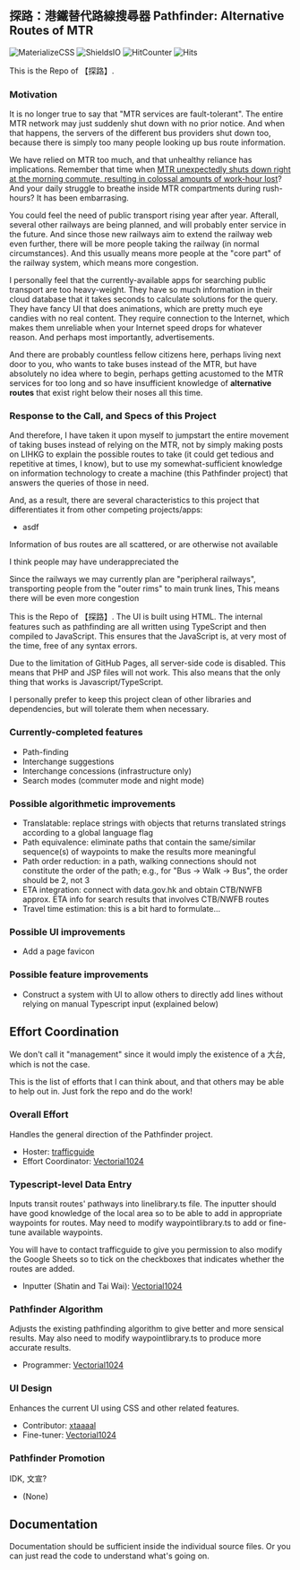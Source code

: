 ## 探路：港鐵替代路線搜尋器 Pathfinder: Alternative Routes of MTR

![MaterializeCSS](https://img.shields.io/badge/Uses-Materialize%20CSS-blue)
![ShieldsIO](https://img.shields.io/badge/Uses-Shields.io-blue)
![HitCounter](https://img.shields.io/badge/Uses-Hit_Counter-blue)
![Hits](https://hitcounter.pythonanywhere.com/nocount/tag.svg?url=https%3A%2F%2Ftrafficguide.github.io%2Falt-routes%2F)

This is the Repo of 【探路】.

### Motivation

It is no longer true to say that "MTR services are fault-tolerant". The entire MTR network may just suddenly shut down with no prior notice. And when that happens, the servers of the different bus providers shut down too, because there is simply too many people looking up bus route information.

We have relied on MTR too much, and that unhealthy reliance has implications. Remember that time when [MTR unexpectedly shuts down right at the morning commute, resulting in colossal amounts of work-hour lost](https://www.hk01.com/%E7%A4%BE%E6%9C%83%E6%96%B0%E8%81%9E/247480/%E6%B8%AF%E9%90%B5%E5%9B%9B%E7%B7%9A%E6%95%85%E9%9A%9C-%E6%B8%AF%E9%90%B5%E7%99%B1%E7%98%93-%E4%BA%A4%E9%80%9A%E5%B9%B9%E9%81%93%E8%BB%8A%E7%A6%8D-%E5%BC%95%E7%88%86%E4%B8%8A%E7%8F%AD%E6%99%82%E9%96%93%E5%A4%A7%E6%B7%B7%E4%BA%82)? And your daily struggle to breathe inside MTR compartments during rush-hours? It has been embarrasing.

You could feel the need of public transport rising year after year. Afterall, several other railways are being planned, and will probably enter service in the future. And since those new railways aim to extend the railway web even further, there will be more people taking the railway (in normal circumstances). And this usually means more people at the "core part" of the railway system, which means more congestion.

I personally feel that the currently-available apps for searching public transport are too heavy-weight. They have so much information in their cloud database that it takes seconds to calculate solutions for the query. They have fancy UI that does animations, which are pretty much eye candies with no real content. They require connection to the Internet, which makes them unreliable when your Internet speed drops for whatever reason. And perhaps most importantly, advertisements.

And there are probably countless fellow citizens here, perhaps living next door to you, who wants to take buses instead of the MTR, but have absolutely no idea where to begin, perhaps getting acustomed to the MTR services for too long and so have insufficient knowledge of **alternative routes** that exist right below their noses all this time.

### Response to the Call, and Specs of this Project

And therefore, I have taken it upon myself to jumpstart the entire movement of taking buses instead of relying on the MTR, not by simply making posts on LIHKG to explain the possible routes to take (it could get tedious and repetitive at times, I know), but to use my somewhat-sufficient knowledge on information technology to create a machine (this Pathfinder project) that answers the queries of those in need.

And, as a result, there are several characteristics to this project that differentiates it from other competing projects/apps:

- asdf

Information of bus routes are all scattered, or are otherwise not available

I think people may have underappreciated the 

 Since the railways we may currently plan are "peripheral railways", transporting people from the "outer rims" to main trunk lines, 
This means there will be even more congestion 

This is the Repo of 【探路】. The UI is built using HTML. The internal features such as pathfinding are all written using TypeScript and then compiled to JavaScript. This ensures that the JavaScript is, at very most of the time, free of any syntax errors.

Due to the limitation of GitHub Pages, all server-side code is disabled. This means that PHP and JSP files will not work. This also means that the only thing that works is Javascript/TypeScript.

I personally prefer to keep this project clean of other libraries and dependencies, but will tolerate them when necessary.

### Currently-completed features

- Path-finding
- Interchange suggestions
- Interchange concessions (infrastructure only)
- Search modes (commuter mode and night mode)

### Possible algorithmetic improvements

- Translatable: replace strings with objects that returns translated strings according to a global language flag
- Path equivalence: eliminate paths that contain the same/similar sequence(s) of waypoints to make the results more meaningful
- Path order reduction: in a path, walking connections should not constitute the order of the path; e.g., for "Bus -> Walk -> Bus", the order should be 2, not 3
- ETA integration: connect with data.gov.hk and obtain CTB/NWFB approx. ETA info for search results that involves CTB/NWFB routes
- Travel time estimation: this is a bit hard to formulate...

### Possible UI improvements

- Add a page favicon

### Possible feature improvements

- Construct a system with UI to allow others to directly add lines without relying on manual Typescript input (explained below)

## Effort Coordination

We don't call it "management" since it would imply the existence of a 大台, which is not the case.

This is the list of efforts that I can think about, and that others may be able to help out in. Just fork the repo and do the work!

### Overall Effort

Handles the general direction of the Pathfinder project.

- Hoster: [trafficguide](https://github.com/trafficguide)
- Effort Coordinator: [Vectorial1024](https://github.com/Vectorial1024)

### Typescript-level Data Entry

Inputs transit routes' pathways into linelibrary.ts file. The inputter should have good knowledge of the local area so to be able to add in appropriate waypoints for routes. May need to modify waypointlibrary.ts to add or fine-tune available waypoints.

You will have to contact trafficguide to give you permission to also modify the Google Sheets so to tick on the checkboxes that indicates whether the routes are added.

- Inputter (Shatin and Tai Wai): [Vectorial1024](https://github.com/Vectorial1024)

### Pathfinder Algorithm

Adjusts the existing pathfinding algorithm to give better and more sensical results. May also need to modify waypointlibrary.ts to produce more accurate results.

- Programmer: [Vectorial1024](https://github.com/Vectorial1024)

### UI Design

Enhances the current UI using CSS and other related features.

- Contributor: [xtaaaal](https://github.com/xtaaaal)
- Fine-tuner: [Vectorial1024](https://github.com/Vectorial1024)

### Pathfinder Promotion

IDK, 文宣?

- (None)

## Documentation

Documentation should be sufficient inside the individual source files. Or you can just read the code to understand what's going on.